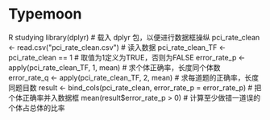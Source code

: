 # Typemoon
R studying
library(dplyr) # 载入 dplyr 包，以便进行数据框操纵
pci_rate_clean <- read.csv("pci_rate_clean.csv") # 读入数据
pci_rate_clean_TF <- pci_rate_clean == 1 # 取值为1定义为TRUE，否则为FALSE
error_rate_p <- apply(pci_rate_clean_TF, 1, mean) # 求个体正确率，长度同个体数
error_rate_q <- apply(pci_rate_clean_TF, 2, mean) # 求每道题的正确率，长度同题目数
result <- bind_cols(pci_rate_clean, 
                    error_rate_p = error_rate_p) # 把个体正确率并入数据框
mean(result$error_rate_p > 0) # 计算至少做错一道误的个体占总体的比率
